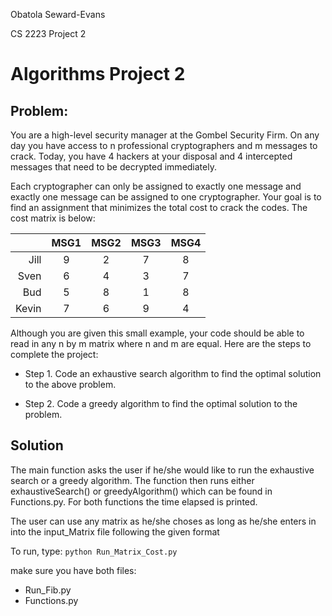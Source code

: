 Obatola Seward-Evans

CS 2223 Project 2

# Algorithms Project 2

## Problem: 
You are a high-level security manager at the Gombel Security Firm. On any day you have access to n professional cryptographers and m messages to crack. Today, you have 4 hackers at your disposal and 4 intercepted messages that need to be decrypted immediately.

Each cryptographer can only be assigned to exactly one message and exactly one message can be assigned to one cryptographer. Your goal is to find an assignment that minimizes the total cost to crack the codes. The cost matrix is below:

|       | MSG1 | MSG2 | MSG3 | MSG4 |
|------:|:----:|:----:|:----:|:----:|
| Jill  | 9    | 2    | 7    |   8  |
| Sven  | 6    | 4    | 3    |   7  |
| Bud   | 5    | 8    | 1    |   8  |
| Kevin | 7    | 6    | 9    |   4  |

Although you are given this small example, your code should be able to read in any n by m matrix where n and m are equal. Here are the steps to complete the project:

- Step 1. Code an exhaustive search algorithm to find the optimal solution to the above problem.

- Step 2. Code a greedy algorithm to find the optimal solution to the problem.

## Solution
The main function asks the user if he/she would like to run the exhaustive search or a greedy algorithm. The function then runs either exhaustiveSearch() or greedyAlgorithm() which can be found in Functions.py. For both functions the time elapsed is printed.

The user can use any matrix as he/she choses as long as he/she enters in into the input_Matrix file following the given format

To run, type:
`python Run_Matrix_Cost.py`

make sure you have both files:
- Run_Fib.py
- Functions.py
